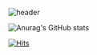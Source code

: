 <!-- 헤더 -->
![header](https://capsule-render.vercel.app/api?type=soft&color=F8E2CF&height=150&section=header&text=midanto's%20Github&fontSize=90)

<!-- 스테이터스 -->
![Anurag's GitHub stats](https://github-readme-stats.vercel.app/api?username=midanto28&show_icons=true&theme=radical)

<!-- 방문자 -->
[![Hits](https://hits.seeyoufarm.com/api/count/incr/badge.svg?url=https%3A%2F%2Fgithub.com%2Fmidanto28&count_bg=%23AEAEAE&title_bg=%23FE8787&icon=&icon_color=%23F7FF00&title=hits&edge_flat=true)](https://hits.seeyoufarm.com)


